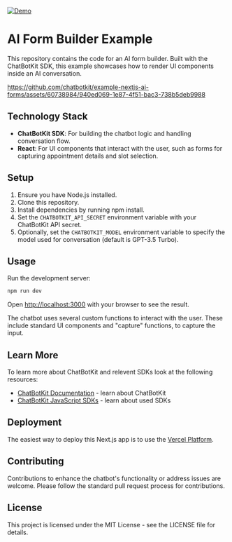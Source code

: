 [![Demo](https://img.shields.io/badge/live-demo-blue.svg)]([https://chatbotkit.com](https://chatbotkit-example-nextjs-ai-forms.vercel.app/))

# AI Form Builder Example

This repository contains the code for an AI form builder. Built with the ChatBotKit SDK, this example showcases how to render UI components inside an AI conversation.

https://github.com/chatbotkit/example-nextjs-ai-forms/assets/60738984/940ed069-1e87-4f51-bac3-738b5deb9988


## Technology Stack

- **ChatBotKit SDK**: For building the chatbot logic and handling conversation flow.
- **React**: For UI components that interact with the user, such as forms for capturing appointment details and slot selection.

## Setup

1. Ensure you have Node.js installed.
2. Clone this repository.
3. Install dependencies by running npm install.
4. Set the `CHATBOTKIT_API_SECRET` environment variable with your ChatBotKit API secret.
5. Optionally, set the `CHATBOTKIT_MODEL` environment variable to specify the model used for conversation (default is GPT-3.5 Turbo).

## Usage

Run the development server:

```bash
npm run dev
```

Open [http://localhost:3000](http://localhost:3000) with your browser to see the result.

The chatbot uses several custom functions to interact with the user. These include standard UI components and "capture" functions, to capture the input.

## Learn More

To learn more about ChatBotKit and relevent SDKs look at the following resources:

- [ChatBotKit Documentation](https://chatbotkit.com/docs) - learn about ChatBotKit
- [ChatBotKit JavaScript SDKs](https://github.com/chatbotkit/node-sdk) - learn about used SDKs

## Deployment

The easiest way to deploy this Next.js app is to use the [Vercel Platform](https://vercel.com).

## Contributing

Contributions to enhance the chatbot's functionality or address issues are welcome. Please follow the standard pull request process for contributions.

## License

This project is licensed under the MIT License - see the LICENSE file for details.
